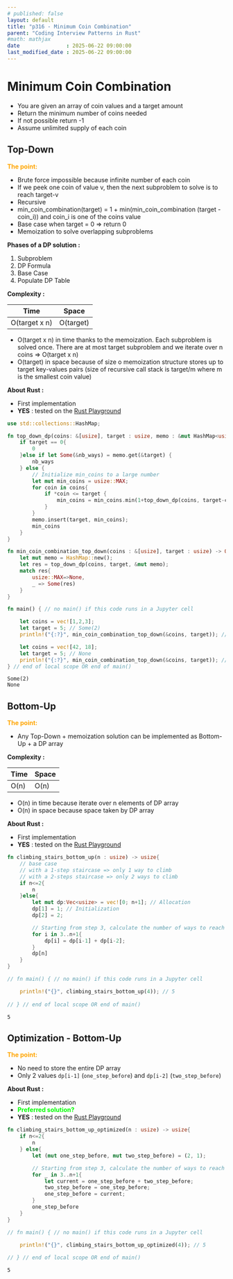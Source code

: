 ```yaml
---
# published: false
layout: default
title: "p316 - Minimum Coin Combination"
parent: "Coding Interview Patterns in Rust"
#math: mathjax
date               : 2025-06-22 09:00:00
last_modified_date : 2025-06-22 09:00:00
---
```


# Minimum Coin Combination

* You are given an array of coin values and a target amount
* Return the minimum number of coins needed
* If not possible return -1
* Assume unlimited supply of each coin

## Top-Down

<span style="color:orange"><b>The point:</b></span>

* Brute force impossible because infinite number of each coin
* If we peek one coin of value v, then the next subproblem to solve is to reach target-v 
* Recursive
* min_coin_combination(target) = 1 + min(min_coin_combination (target - coin_i)) and coin_i is one of the coins value
* Base case when target = 0 => return 0
* Memoization to solve overlapping subproblems




**Phases of a DP solution :**
1. Subproblem
1. DP Formula
1. Base Case
1. Populate DP Table




**Complexity :**

| Time           | Space     |
|----------------|-----------|
| O(target x n)  | O(target) |

* O(target x n) in time thanks to the memoization. Each subproblem is solved once. There are at most target subproblem and we iterate over n coins => O(target x n)
* O(target) in space because of size o memoization structure stores up to target key-values pairs (size of recursive call stack is target/m where m is the smallest coin value)


**About Rust :**
* First implementation
* **YES** : tested on the [Rust Playground](https://play.rust-lang.org/)







<!-- <span style="color:red"><b>TODO : </b></span> 
* Add comments in code -->


<!-- * <span style="color:lime"><b>Preferred solution?</b></span>      -->




```rust
use std::collections::HashMap;

fn top_down_dp(coins: &[usize], target : usize, memo : &mut HashMap<usize, usize>) -> usize{
    if target == 0{
        0
    }else if let Some(&nb_ways) = memo.get(&target) {    
        nb_ways
    } else {
        // Initialize min_coins to a large number
        let mut min_coins = usize::MAX;
        for coin in coins{
            if *coin <= target {
                min_coins = min_coins.min(1+top_down_dp(coins, target-coin, memo));
            }
        }
        memo.insert(target, min_coins);
        min_coins
    }
}

fn min_coin_combination_top_down(coins : &[usize], target : usize) -> Option<usize> {
    let mut memo = HashMap::new();
    let res = top_down_dp(coins, target, &mut memo);
    match res{
        usize::MAX=>None,
        _ => Some(res)
    }
}

fn main() { // no main() if this code runs in a Jupyter cell

    let coins = vec![1,2,3];
    let target = 5; // Some(2)
    println!("{:?}", min_coin_combination_top_down(&coins, target)); // Some(2)

    let coins = vec![42, 18];
    let target = 5; // None
    println!("{:?}", min_coin_combination_top_down(&coins, target)); // None
} // end of local scope OR end of main()
```

    Some(2)
    None


## Bottom-Up

<span style="color:orange"><b>The point:</b></span>

* Any Top-Down + memoization solution can be implemented as Bottom-Up + a DP array

**Complexity :**

| Time         | Space     |
|--------------|-----------|
| O(n)         | O(n)      |

* O(n) in time because iterate over n elements of DP array
* O(n) in space because space taken by DP array


**About Rust :**
* First implementation
* **YES** : tested on the [Rust Playground](https://play.rust-lang.org/)





```rust
fn climbing_stairs_bottom_up(n : usize) -> usize{
    // base case 
    // with a 1-step staircase => only 1 way to climb
    // with a 2-steps staircase => only 2 ways to climb
    if n<=2{
        n
    }else{
        let mut dp:Vec<usize> = vec![0; n+1]; // Allocation
        dp[1] = 1; // Initialization
        dp[2] = 2;

        // Starting from step 3, calculate the number of ways to reach each step until n-th
        for i in 3..n+1{
            dp[i] = dp[i-1] + dp[i-2];
        }
        dp[n]
    }
}

// fn main() { // no main() if this code runs in a Jupyter cell

    println!("{}", climbing_stairs_bottom_up(4)); // 5
    
// } // end of local scope OR end of main()
```

    5


## Optimization - Bottom-Up 

<span style="color:orange"><b>The point:</b></span>

* No need to store the entire DP array 
* Only 2 values `dp[i-1]` (`one_step_before`) and `dp[i-2]` (`two_step_before`)

**About Rust :**
* First implementation
* <span style="color:lime"><b>Preferred solution?</b></span>     
* **YES** : tested on the [Rust Playground](https://play.rust-lang.org/)




```rust
fn climbing_stairs_bottom_up_optimized(n : usize) -> usize{
    if n<=2{
        n
    } else{
        let (mut one_step_before, mut two_step_before) = (2, 1);

        // Starting from step 3, calculate the number of ways to reach each step until n-th
        for _ in 3..n+1{
            let current = one_step_before + two_step_before;
            two_step_before = one_step_before;
            one_step_before = current;
        }
        one_step_before
    }
}

// fn main() { // no main() if this code runs in a Jupyter cell

    println!("{}", climbing_stairs_bottom_up_optimized(4)); // 5
    
// } // end of local scope OR end of main()
```

    5

